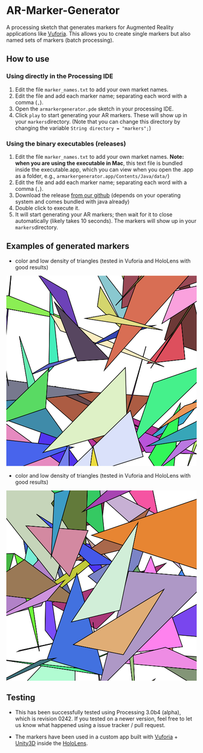 # AR-Marker-Generator

A processing sketch that generates markers for Augmented Reality applications like [Vuforia](https://www.vuforia.com/).
This allows you to create single markers but also named sets of markers (batch processing). 

## How to use

### Using directly in the Processing IDE

1. Edit the file ``marker_names.txt`` to add your own market names.
2. Edit the file and add each marker name; separating each word with a comma (``,``).
3. Open the ``armarkergenerator.pde`` sketch in your processing IDE.
4. Click ``play`` to start generating your AR markers. These will show up in your ``markers``directory. (Note that you can change this directory by changing the variable ``String directory = "markers";``)

### Using the binary executables (releases)

1. Edit the file ``marker_names.txt`` to add your own market names. **Note: when you are using the executable in Mac**, this text file is bundled inside the executable.app, which you can view when you open the .app as a folder, e.g., ``armarkergenerator.app/Contents/Java/data/``) 
2. Edit the file and add each marker name; separating each word with a comma (``,``).
3. Download the release [from our github](https://github.com/PedroLopes/AR-Marker-Generator/releases) (depends on your operating system and comes bundled with java already)
4. Double click to execute it.
5. It will start generating your AR markers; then wait for it to close automatically (likely takes 10 seconds). The markers will show up in your ``markers``directory.

## Examples of generated markers

* color and low density of triangles (tested in Vuforia and HoloLens with good results)

![Marker example](armarkergenerator/markers/handR001.png)


* color and low density of triangles (tested in Vuforia and HoloLens with good results)

![Marker example](armarkergenerator/markers/handL000.png)


## Testing

* This has been successfully tested using Processing 3.0b4 (alpha), which is revision 0242. If you tested on a newer version, feel free to let us know what happened using a issue tracker / pull request. 

* The markers have been used in a custom app built with [Vuforia](https://www.vuforia.com/) +  [Unity3D](https://unity3d.com/) inside the [HoloLens](https://www.microsoft.com/en-us/hololens). 




